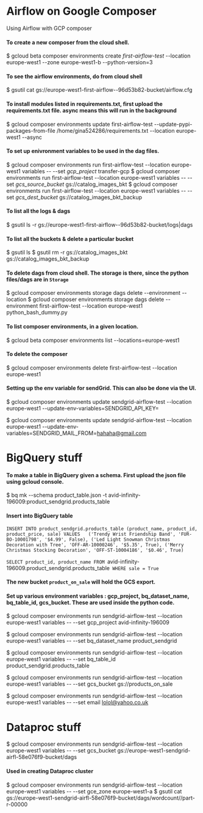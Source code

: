 # Airflow on Google Composer
Using Airflow with GCP composer

#### To create a new composer from the cloud shell.
$ gcloud beta composer environments create *first-airflow-test* --location europe-west1 --zone europe-west1-b --python-version=3

#### To see the airflow environments, do from cloud shell
$ gsutil cat gs://europe-west1-first-airflow--96d53b82-bucket/airflow.cfg

#### To install modules listed in requirements.txt, first upload the requirements.txt file. async means this will run in the background
$ gcloud composer environments update first-airflow-test --update-pypi-packages-from-file /home/gina524286/requirements.txt --location europe-west1 --async

#### To set up enivronment variables to be used in the dag files. 
$ gcloud composer environments run first-airflow-test --location europe-west1 variables -- --set *gcp_project* transfer-gcp
$ gcloud composer environments run first-airflow-test --location europe-west1 variables -- --set *gcs_source_bucket* gs://catalog_images_bkt
$ gcloud composer environments run first-airflow-test --location europe-west1 variables -- --set *gcs_dest_bucket* gs://catalog_images_bkt_backup

#### To list all the logs & dags
$ gsutil ls -r gs://europe-west1-first-airflow--96d53b82-bucket/logs|dags

#### To list all the buckets & delete a particular bucket
$ gsutil ls
$ gsutil rm -r gs://catalog_images_bkt gs://catalog_images_bkt_backup

#### To delete dags from cloud shell. The storage is there, since the python files/dags are in `Storage`
$ gcloud composer environments storage dags delete --environment <composer-name> --location <composer-location> <some-python-dag-file>
$ gcloud composer environments storage dags delete --environment first-airflow-test --location europe-west1 python_bash_dummy.py

#### To list composer environments, in a given location.
$ gcloud beta composer environments list --locations=europe-west1

#### To delete the composer
$ gcloud composer environments delete first-airflow-test --location europe-west1

#### Setting up the env variable for sendGrid. This can also be done via the UI.
$ gcloud composer environments update sendgrid-airflow-test --location europe-west1 --update-env-variables=SENDGRID_API_KEY= <some-api-key>

$ gcloud composer environments update sendgrid-airflow-test --location europe-west1 --update-env-variables=SENDGRID_MAIL_FROM=hahaha@gmail.com


# BigQuery stuff

#### To make a table in BigQuery given a schema. First upload the json file using gcloud console.
$ bq mk --schema product_table.json -t avid-infinity-196009:product_sendgrid.products_table

#### Insert into BigQuery table

`INSERT INTO product_sendgrid.products_table (product_name, product_id, product_price, sale)
 VALUES   ('Trendy Wrist Friendship Band', 'FUR-BO-10001798', '$4.99', False),
          ('Led Light Snowman Christmas Decoration with Tree', 'OFF-AR-10000246', '$5.35', True),
          ('Merry Christmas Stocking Decoration', 'OFF-ST-10004186', '$0.46', True)`


`SELECT product_id, product_name FROM `avid-infinity-196009.product_sendgrid.products_table`
WHERE sale = True`

#### The new bucket `product_on_sale` will hold the GCS export.
#### Set up various environment variables : gcp_project, bq_dataset_name, bq_table_id, gcs_bucket. These are used inside the python code.

$ gcloud composer environments run sendgrid-airflow-test --location europe-west1 variables -- --set gcp_project avid-infinity-196009

$ gcloud composer environments run sendgrid-airflow-test --location europe-west1 variables -- --set bq_dataset_name product_sendgrid

$ gcloud composer environments run sendgrid-airflow-test --location europe-west1 variables -- --set bq_table_id product_sendgrid.products_table

$ gcloud composer environments run sendgrid-airflow-test --location europe-west1 variables -- --set gcs_bucket gs://products_on_sale

$ gcloud composer environments run sendgrid-airflow-test --location europe-west1 variables -- --set email lolol@yahoo.co.uk


# Dataproc stuff
$ gcloud composer environments run sendgrid-airflow-test --location europe-west1 variables -- --set gcs_bucket gs://europe-west1-sendgrid-airfl-58e076f9-bucket/dags

#### Used in creating Dataproc cluster
$ gcloud composer environments run sendgrid-airflow-test --location europe-west1 variables -- --set gce_zone europe-west1-a
$ gsutil cat gs://europe-west1-sendgrid-airfl-58e076f9-bucket/dags/wordcount/<some-folder>/part-r-00000

